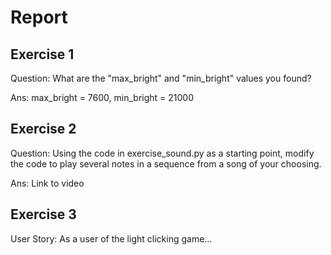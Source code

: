 # Report
## Exercise 1
Question: What are the "max_bright" and "min_bright" values you found?

Ans: max_bright = 7600, 
     min_bright = 21000

## Exercise 2
Question: Using the code in exercise_sound.py as a starting point, modify the code to play several notes in a sequence from a song of your choosing.


Ans: Link to video

## Exercise 3
User Story: As a user of the light clicking game...
